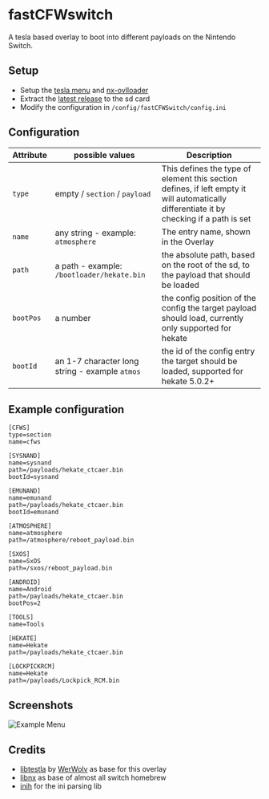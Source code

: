 # fastCFWswitch
A tesla based overlay to boot into different payloads on the Nintendo Switch.

## Setup
* Setup the [tesla menu](https://github.com/WerWolv/Tesla-Menu) and [nx-ovlloader](https://github.com/WerWolv/ovl-sysmodules)
* Extract the [latest release](https://github.com/Hartie95/fastCFWswitch/releases/latest) to the sd card
* Modify the configuration in `/config/fastCFWSwitch/config.ini`

## Configuration

Attribute   | possible values                            | Description
----------- | ------------------------------------------ | ----------------
`type`      | empty / `section` / `payload`              | This defines the type of element this section defines, if left empty it will automatically differentiate it by checking if a path is set
`name`      | any string - example: `atmosphere`         | The entry name, shown in the Overlay
`path`      | a path - example: `/bootloader/hekate.bin` | the absolute path, based on the root of the sd, to the payload that should be loaded
`bootPos`   | a number                                   | the config position of the config the target payload should load, currently only supported for hekate
`bootId`    | an 1-7 character long string - example `atmos` | the id of the config entry the target should be loaded, supported for hekate 5.0.2+ 

## Example configuration
```
[CFWS]
type=section
name=cfws

[SYSNAND]
name=sysnand
path=/payloads/hekate_ctcaer.bin
bootId=sysnand

[EMUNAND]
name=emunand
path=/payloads/hekate_ctcaer.bin
bootId=emunand

[ATMOSPHERE]
name=atmosphere
path=/atmosphere/reboot_payload.bin

[SXOS]
name=SxOS
path=/sxos/reboot_payload.bin

[ANDROID]
name=Android
path=/payloads/hekate_ctcaer.bin
bootPos=2

[TOOLS]
name=Tools

[HEKATE]
name=Hekate
path=/payloads/hekate_ctcaer.bin

[LOCKPICKRCM]
name=Hekate
path=/payloads/Lockpick_RCM.bin

```

## Screenshots
![Example Menu](../master/media/exampleMenu.jpg?raw=true)


## Credits
* [libtestla](https://github.com/WerWolv/libtesla) by [WerWolv](https://github.com/WerWolv) as base for this overlay
* [libnx](https://github.com/switchbrew/libnx) as base of almost all switch homebrew
* [inih](https://github.com/benhoyt/inih) for the ini parsing lib
